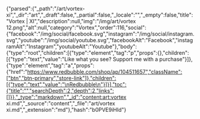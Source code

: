 {"parsed":{"_path":"/art/vortex-xi","_dir":"art","_draft":false,"_partial":false,"_locale":"","_empty":false,"title":"Vortex | XI","description":null,"img":"/img/art/vortex 12.png","alt":null,"category":"Vortex","order":116,"social":{"facebook":"/img/social/facebook.svg","instagram":"/img/social/instagram.svg","youtube":"/img/social/youtube.svg","facebookAlt":"Facebook","instagramAlt":"Instagram","youtubeAlt":"Youtube"},"body":{"type":"root","children":[{"type":"element","tag":"p","props":{},"children":[{"type":"text","value":"Like what you see? Support me with a purchase"}]},{"type":"element","tag":"a","props":{"href":"https://www.redbubble.com/shop/ap/104511657","className":["btn","btn-primary","store-link"]},"children":[{"type":"text","value":"\nRedbubble\n"}]}],"toc":{"title":"","searchDepth":2,"depth":2,"links":[]}},"_type":"markdown","_id":"content:art:vortex xi.md","_source":"content","_file":"art/vortex xi.md","_extension":"md"},"hash":"b0PVE9iHId"}